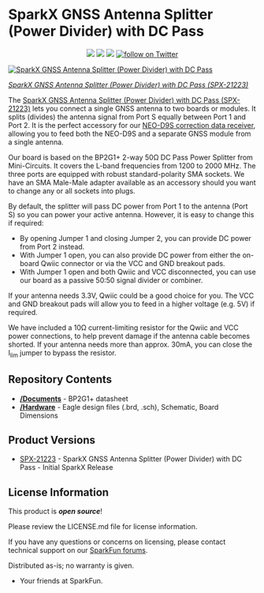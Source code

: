 # SparkX GNSS Antenna Splitter (Power Divider) with DC Pass

<p align="center">
  <a href="https://github.com/sparkfunX/GNSS_Splitter/issues" alt="Issues">
    <img src="https://img.shields.io/github/issues/sparkfunX/GNSS_Splitter.svg" /></a>
  <a href="https://github.com/sparkfunX/GNSS_Splitter/actions" alt="Actions">
    <img src="https://github.com/sparkfunX/GNSS_Splitter/actions/workflows/mkdocs.yml/badge.svg" /></a>
  <a href="https://github.com/sparkfunX/GNSS_Splitter/blob/main/LICENSE.md" alt="License">
    <img src="https://img.shields.io/badge/license-CC%20BY--SA%204.0-EF9421.svg" /></a>
  <a href="https://twitter.com/intent/follow?screen_name=sparkfun">
    <img src="https://img.shields.io/twitter/follow/sparkfun.svg?style=social&logo=twitter" alt="follow on Twitter"></a>
</p>

[![SparkX GNSS Antenna Splitter (Power Divider) with DC Pass](https://cdn.sparkfun.com/assets/parts/2/0/9/9/2/21223-_SPX-_01.jpg)](https://www.sparkfun.com/products/21223)

*[SparkX GNSS Antenna Splitter (Power Divider) with DC Pass (SPX-21223)](https://www.sparkfun.com/products/21223)*

The [SparkX GNSS Antenna Splitter (Power Divider) with DC Pass (SPX-21223)](https://www.sparkfun.com/products/21223) lets you connect a single GNSS antenna to two boards or modules. It splits (divides) the antenna signal from Port S equally between Port 1 and Port 2. It is the perfect accessory for our [NEO-D9S correction data receiver](https://www.sparkfun.com/products/19390), allowing you to feed both the NEO-D9S and a separate GNSS module from a single antenna.

Our board is based on the BP2G1+ 2-way 50Ω DC Pass Power Splitter from Mini-Circuits. It covers the L-band frequencies from 1200 to 2000 MHz. The three ports are equipped with robust standard-polarity SMA sockets. We have an SMA Male-Male adapter available as an accessory should you want to change any or all sockets into plugs.

By default, the splitter will pass DC power from Port 1 to the antenna (Port S) so you can power your active antenna. However, it is easy to change this if required:

* By opening Jumper 1 and closing Jumper 2, you can provide DC power from Port 2 instead.
* With Jumper 1 open, you can also provide DC power from either the on-board Qwiic connector or via the VCC and GND breakout pads.
* With Jumper 1 open and both Qwiic and VCC disconnected, you can use our board as a passive 50:50 signal divider or combiner.

If your antenna needs 3.3V, Qwiic could be a good choice for you. The VCC and GND breakout pads will allow you to feed in a higher voltage (e.g. 5V) if required.

We have included a 10Ω current-limiting resistor for the Qwiic and VCC power connections, to help prevent damage if the antenna cable becomes shorted. If your antenna needs more than approx. 30mA, you can close the I<sub>lim</sub> jumper to bypass the resistor.

## Repository Contents

* **[/Documents](/Documents/)** - BP2G1+ datasheet
* **[/Hardware](/Hardware/)** - Eagle design files (.brd, .sch), Schematic, Board Dimensions

## Product Versions

* [SPX-21223](https://www.sparkfun.com/products/21223) - SparkX GNSS Antenna Splitter (Power Divider) with DC Pass - Initial SparkX Release

## License Information

This product is _**open source**_! 

Please review the LICENSE.md file for license information. 

If you have any questions or concerns on licensing, please contact technical support on our [SparkFun forums](https://forum.sparkfun.com/viewforum.php?f=152).

Distributed as-is; no warranty is given.

- Your friends at SparkFun.
